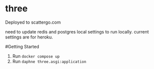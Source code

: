 # three

Deployed to scattergo.com


need to update redis and postgres local settings to run locally. current settings are for heroku.

#Getting Started
1. Run `docker compose up`
2. Run `daphne three.asgi:application`